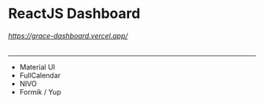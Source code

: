 # ReactJS Dashboard

###### https://grace-dashboard.vercel.app/
----
* Material UI
* FullCalendar
* NIVO
* Formik / Yup

